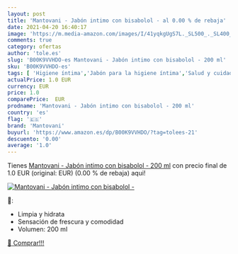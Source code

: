 ```yaml
---
layout: post
title: 'Mantovani - Jabón intimo con bisabolol - al 0.00 % de rebaja'
date: 2021-04-20 16:40:17
image: 'https://m.media-amazon.com/images/I/41yqkgUgS7L._SL500_._SL400_.jpg'
comments: true
category: ofertas
author: 'tole.es'
slug: 'B00K9VVHDO-es Mantovani - Jabón intimo con bisabolol - 200 ml'
sku: 'B00K9VVHDO-es'
tags: [ 'Higiene íntima','Jabón para la higiene íntima','Salud y cuidado personal','jabón','mantovani', ]
actualPrice: 1.0 EUR
currency: EUR
price: 1.0
comparePrice:  EUR
prodname: 'Mantovani - Jabón intimo con bisabolol - 200 ml'
country: 'es'
flag: '🇪🇸'
brand: 'Mantovani'
buyurl: 'https://www.amazon.es/dp/B00K9VVHDO/?tag=tolees-21'
descuento: '0.00'
average: '1.0'
---
```


Tienes [Mantovani - Jabón intimo con bisabolol - 200 ml](https://www.amazon.es/dp/B00K9VVHDO/?tag=tolees-21) con precio final de  1.0 EUR (original:  EUR) (0.00 %  de rebaja) aqui!

[![Mantovani - Jabón intimo con bisabolol -](https://m.media-amazon.com/images/I/41yqkgUgS7L._SL500_._SL400_.jpg)](https://www.amazon.es/dp/B00K9VVHDO/?tag=tolees-21)

🔎:

- Limpia y hidrata
- Sensación de frescura y comodidad
- Volumen: 200 ml

[🛒 Comprar!!!](https://www.amazon.es/dp/B00K9VVHDO/?tag=tolees-21)
